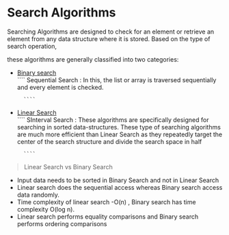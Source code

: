 # Search Algorithms

<p>Searching Algorithms are designed to check for an element or retrieve an element from any data structure where it is stored. Based on the type of search operation, 
  
  these algorithms are generally classified into two categories:</p>

<ul>
  <li><a href="https://github.com/sriThariduSangeeth/RAPID-T4-CL/tree/master/Algorithms-and-Data-Structures/Searching-Techniques/Binary-Search">Binary search</a>
  </li>
      ````
        Sequential Search : In this, the list or array is traversed sequentially and every element is checked.
  
      ````
  <li><a href="https://github.com/sriThariduSangeeth/RAPID-T4-CL/tree/master/Algorithms-and-Data-Structures/Searching-Techniques/Linear-Search">Linear Search</a>     </li>
      ````
        SInterval Search : These algorithms are specifically designed for searching in sorted data-structures. These type of searching algorithms are much more     efficient than Linear Search as they repeatedly target the center of the search structure and divide the search space in half
  
      ````
</ul>


> Linear Search vs Binary Search

- Input data needs to be sorted in Binary Search and not in Linear Search
- Linear search does the sequential access whereas Binary search access data randomly.
- Time complexity of linear search -O(n) , Binary search has time complexity O(log n).
- Linear search performs equality comparisons and Binary search performs ordering comparisons
